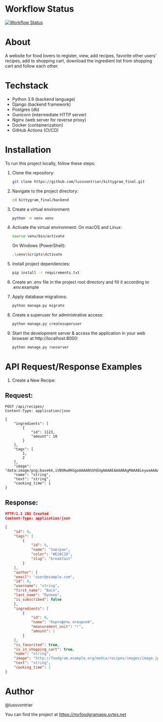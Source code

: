 # Workflow Status

[![Workflow Status](https://github.com/lussvontrier/foodgram-project-react/actions/workflows/main.yml/badge.svg)](https://github.com/lussvontrier/foodgram-project-react/actions)

# About

A website for food lovers to register, view, add recipes, favorite other users' recipes, add to shopping cart, download the ingredient list from shopping cart and follow each other.

# Techstack

- Python 3.9 (backend language)
- Django (backend framework)
- Postgres (db)
- Gunicorn (intermediate HTTP server)
- Nginx (web server for reverse proxy)
- Docker (containerization)
- GitHub Actions (CI/CD)

# Installation

To run this project locally, follow these steps:

1. Clone the repository:

    ```bash
    git clone https://github.com/lussvontrier/kittygram_final.git
    ```
2. Navigate to the project directory:

    ```bash
    cd kittygram_final/backend
    ```
3. Create a virtual environment:

    ```bash
    python -m venv venv
    ```

4. Activate the virtual environment:
    On macOS and Linux:
    ```bash
    source venv/bin/activate
    ```

    On Windows (PowerShell):
    ```bash
    .\venv\Scripts\Activate
    ```

5. Install project dependencies:

    ```bash
    pip install -r requirements.txt
    ```

6. Create an .env file in the project root directory and fill it according to .env.example

7. Apply database migrations:

    ```bash
    python manage.py migrate
    ```

8. Create a superuser for administrative access:

    ```bash
    python manage.py createsuperuser
    ```

9. Start the development server & access the application in your web browser at http://localhost:8000:

    ```bash
    python manage.py runserver
    ```
# API Request/Response Examples

1. Create a New Recipe:
## Request:
```http
POST /api/recipes/
Content-Type: application/json

{
    "ingredients": [
        {
            "id": 1123,
            "amount": 10
        }
    ],
    "tags": [
        1,
        2
    ],
    "image": "data:image/png;base64,iVBORw0KGgoAAAANSUhEUgAAAAEAAAABAgMAAABieywaAAAACVBMVEUAAAD///9fX1/S0ecCAAAACXBIWXMAAA7EAAAOxAGVKw4bAAAACklEQVQImWNoAAAAggCByxOyYQAAAABJRU5ErkJggg==",
    "name": "string",
    "text": "string",
    "cooking_time": 1
}
```
## Response:
```json
HTTP/1.1 201 Created
Content-Type: application/json

{
    "id": 0,
    "tags": [
        {
            "id": 0,
            "name": "Завтрак",
            "color": "#E26C2D",
            "slug": "breakfast"
        }
    ],
    "author": {
    "email": "user@example.com",
    "id": 0,
    "username": "string",
    "first_name": "Вася",
    "last_name": "Пупкин",
    "is_subscribed": false
    },
    "ingredients": [
        {
            "id": 0,
            "name": "Картофель отварной",
            "measurement_unit": "г",
            "amount": 1
        }
    ],
    "is_favorited": true,
    "is_in_shopping_cart": true,
    "name": "string",
    "image": "http://foodgram.example.org/media/recipes/images/image.jpeg",
    "text": "string",
    "cooking_time": 1
}
```

# Author 
@lussvontrier

You can find the project at https://myfoodgramapp.sytes.net


